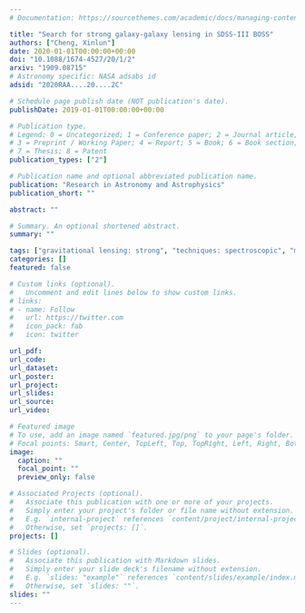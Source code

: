```yaml
---
# Documentation: https://sourcethemes.com/academic/docs/managing-content/

title: "Search for strong galaxy-galaxy lensing in SDSS-III BOSS"
authors: ["Cheng, Xinlun"]
date: 2020-01-01T00:00:00+00:00
doi: "10.1088/1674-4527/20/1/2"
arxiv: "1909.08715"
# Astronomy specific: NASA adsabs id
adsid: "2020RAA....20....2C"

# Schedule page publish date (NOT publication's date).
publishDate: 2019-01-01T00:00:00+00:00

# Publication type.
# Legend: 0 = Uncategorized; 1 = Conference paper; 2 = Journal article;
# 3 = Preprint / Working Paper; 4 = Report; 5 = Book; 6 = Book section;
# 7 = Thesis; 8 = Patent
publication_types: ["2"]

# Publication name and optional abbreviated publication name.
publication: "Research in Astronomy and Astrophysics"
publication_short: ""

abstract: ""

# Summary. An optional shortened abstract.
summary: ""

tags: ["gravitational lensing: strong", "techniques: spectroscopic", "methods: data analysis"]
categories: []
featured: false

# Custom links (optional).
#   Uncomment and edit lines below to show custom links.
# links:
# - name: Follow
#   url: https://twitter.com
#   icon_pack: fab
#   icon: twitter

url_pdf:
url_code:
url_dataset:
url_poster:
url_project:
url_slides:
url_source:
url_video:

# Featured image
# To use, add an image named `featured.jpg/png` to your page's folder. 
# Focal points: Smart, Center, TopLeft, Top, TopRight, Left, Right, BottomLeft, Bottom, BottomRight.
image:
  caption: ""
  focal_point: ""
  preview_only: false

# Associated Projects (optional).
#   Associate this publication with one or more of your projects.
#   Simply enter your project's folder or file name without extension.
#   E.g. `internal-project` references `content/project/internal-project/index.md`.
#   Otherwise, set `projects: []`.
projects: []

# Slides (optional).
#   Associate this publication with Markdown slides.
#   Simply enter your slide deck's filename without extension.
#   E.g. `slides: "example"` references `content/slides/example/index.md`.
#   Otherwise, set `slides: ""`.
slides: ""
---
```

